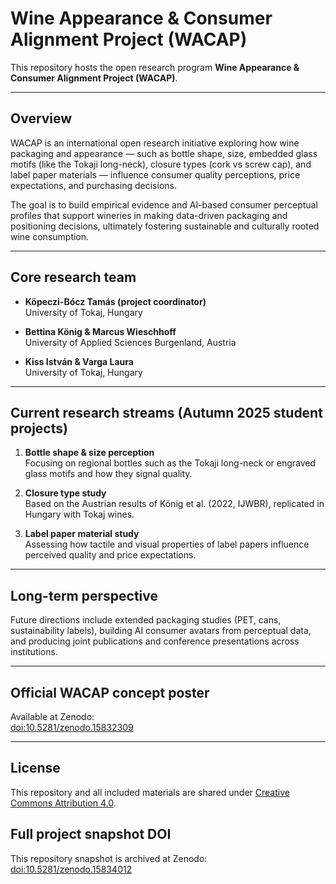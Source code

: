 # Wine Appearance & Consumer Alignment Project (WACAP)

This repository hosts the open research program **Wine Appearance & Consumer Alignment Project (WACAP)**.

---

## Overview

WACAP is an international open research initiative exploring how wine packaging and appearance — such as bottle shape, size, embedded glass motifs (like the Tokaji long-neck), closure types (cork vs screw cap), and label paper materials — influence consumer quality perceptions, price expectations, and purchasing decisions.

The goal is to build empirical evidence and AI-based consumer perceptual profiles that support wineries in making data-driven packaging and positioning decisions, ultimately fostering sustainable and culturally rooted wine consumption.

---

## Core research team

- **Köpeczi-Bócz Tamás (project coordinator)**  
  University of Tokaj, Hungary

- **Bettina König & Marcus Wieschhoff**  
  University of Applied Sciences Burgenland, Austria

- **Kiss István & Varga Laura**  
  University of Tokaj, Hungary

---

## Current research streams (Autumn 2025 student projects)

1. **Bottle shape & size perception**  
   Focusing on regional bottles such as the Tokaji long-neck or engraved glass motifs and how they signal quality.

2. **Closure type study**  
   Based on the Austrian results of König et al. (2022, IJWBR), replicated in Hungary with Tokaj wines.

3. **Label paper material study**  
   Assessing how tactile and visual properties of label papers influence perceived quality and price expectations.

---

## Long-term perspective

Future directions include extended packaging studies (PET, cans, sustainability labels), building AI consumer avatars from perceptual data, and producing joint publications and conference presentations across institutions.

---

## Official WACAP concept poster

Available at Zenodo:  
[doi:10.5281/zenodo.15832309](https://doi.org/10.5281/zenodo.15832309)

---

## License

This repository and all included materials are shared under [Creative Commons Attribution 4.0](https://creativecommons.org/licenses/by/4.0/).

## Full project snapshot DOI

This repository snapshot is archived at Zenodo:  
[doi:10.5281/zenodo.15834012](https://doi.org/10.5281/zenodo.15834012)


